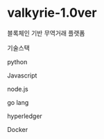 # valkyrie-1.0ver
블록체인 기반 무역거래 플랫폼

기술스택

python

Javascript

node.js

go lang

hyperledger

Docker
